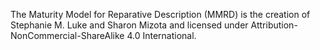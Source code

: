 The Maturity Model for Reparative Description (MMRD) is the creation of Stephanie M. Luke and Sharon Mizota and licensed under Attribution-NonCommercial-ShareAlike 4.0 International.
